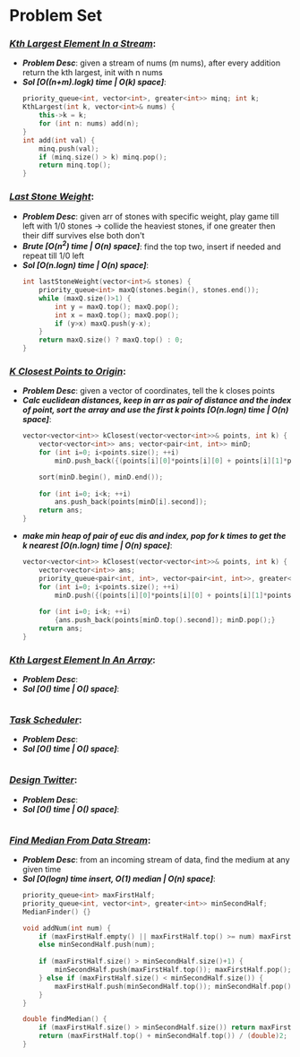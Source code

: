 # Problem Set

### ***[Kth Largest Element In a Stream](https://leetcode.com/problems/kth-largest-element-in-a-stream/)***:
- ***Problem Desc***: given a stream of nums (m nums), after every addition return the kth largest, init with n nums
- ***Sol [O((n+m).logk) time | O(k) space]***:
  ```cpp
  priority_queue<int, vector<int>, greater<int>> minq; int k;
  KthLargest(int k, vector<int>& nums) {
      this->k = k;
      for (int n: nums) add(n);
  }
  int add(int val) {
      minq.push(val);
      if (minq.size() > k) minq.pop();
      return minq.top();
  }
  ```

### ***[Last Stone Weight](https://leetcode.com/problems/last-stone-weight/)***:
- ***Problem Desc***: given arr of stones with specific weight, play game till left with 1/0 stones -> collide the heaviest stones, if one greater then their diff survives else both don't
- ***Brute [O(n<sup>2</sup>) time | O(n) space]***: find the top two, insert if needed and repeat till 1/0 left
- ***Sol [O(n.logn) time | O(n) space]***:
  ```cpp
  int lastStoneWeight(vector<int>& stones) {
      priority_queue<int> maxQ(stones.begin(), stones.end());
      while (maxQ.size()>1) {
          int y = maxQ.top(); maxQ.pop();
          int x = maxQ.top(); maxQ.pop();
          if (y>x) maxQ.push(y-x);
      }
      return maxQ.size() ? maxQ.top() : 0;
  }
  ```

### ***[K Closest Points to Origin](https://leetcode.com/problems/k-closest-points-to-origin/)***:
- ***Problem Desc***: given a vector of coordinates, tell the k closes points
- ***Calc euclidean distances, keep in arr as pair of distance and the index of point, sort the array and use the first k points [O(n.logn) time | O(n) space]***:
  ```cpp
  vector<vector<int>> kClosest(vector<vector<int>>& points, int k) {
      vector<vector<int>> ans; vector<pair<int, int>> minD;
      for (int i=0; i<points.size(); ++i) 
          minD.push_back({(points[i][0]*points[i][0] + points[i][1]*points[i][1]), i});

      sort(minD.begin(), minD.end());
      
      for (int i=0; i<k; ++i)
          ans.push_back(points[minD[i].second]);
      return ans;
  }
  ```
- ***make min heap of pair of euc dis and index, pop for k times to get the k nearest [O(n.logn) time | O(n) space]***:
  ```cpp
  vector<vector<int>> kClosest(vector<vector<int>>& points, int k) {
      vector<vector<int>> ans;
      priority_queue<pair<int, int>, vector<pair<int, int>>, greater<pair<int, int>>> minD;
      for (int i=0; i<points.size(); ++i) 
          minD.push({(points[i][0]*points[i][0] + points[i][1]*points[i][1]), i});
      
      for (int i=0; i<k; ++i)
          {ans.push_back(points[minD.top().second]); minD.pop();}
      return ans;
  }
  ```

### ***[Kth Largest Element In An Array](https://leetcode.com/problems/kth-largest-element-in-an-array/)***:
- ***Problem Desc***:
- ***Sol [O() time | O() space]***:
  ```cpp
  ```

### ***[Task Scheduler](https://leetcode.com/problems/task-scheduler/)***:
- ***Problem Desc***:
- ***Sol [O() time | O() space]***:
  ```cpp
  ```

### ***[Design Twitter](https://leetcode.com/problems/design-twitter/)***:
- ***Problem Desc***:
- ***Sol [O() time | O() space]***:
  ```cpp
  ```

### ***[Find Median From Data Stream](https://leetcode.com/problems/find-median-from-data-stream/)***:
- ***Problem Desc***: from an incoming stream of data, find the medium at any given time
- ***Sol [O(logn) time insert, O(1) median | O(n) space]***:
  ```cpp
  priority_queue<int> maxFirstHalf;
  priority_queue<int, vector<int>, greater<int>> minSecondHalf;
  MedianFinder() {}
  
  void addNum(int num) {
      if (maxFirstHalf.empty() || maxFirstHalf.top() >= num) maxFirstHalf.push(num);
      else minSecondHalf.push(num);
      
      if (maxFirstHalf.size() > minSecondHalf.size()+1) {
          minSecondHalf.push(maxFirstHalf.top()); maxFirstHalf.pop();
      } else if (maxFirstHalf.size() < minSecondHalf.size()) {
          maxFirstHalf.push(minSecondHalf.top()); minSecondHalf.pop();
      }
  }
  
  double findMedian() {
      if (maxFirstHalf.size() > minSecondHalf.size()) return maxFirstHalf.top();
      return (maxFirstHalf.top() + minSecondHalf.top()) / (double)2;
  }
  ```
